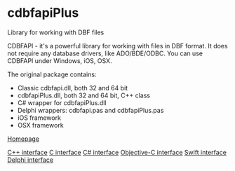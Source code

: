 # cdbfapiPlus
Library for working with DBF files

CDBFAPI - it's a powerful library for working with files in DBF format. It does not require any database drivers, like ADO/BDE/ODBC. 
You can use CDBFAPI under Windows, iOS, OSX.

The original package contains:

* Classic cdbfapi.dll, both 32 and 64 bit
* cdbfapiPlus.dll, both 32 and 64 bit, C++ class
* C# wrapper for cdbfapiPlus.dll
* Delphi wrappers: cdbfapi.pas and cdbfapiPlus.pas
* iOS framework
* OSX framework

[Homepage](https://www.whitetown.com/cdbfapi/)

[C++ interface](https://www.whitetown.com/cdbfapi/docs/cpp/)
[C interface](https://www.whitetown.com/cdbfapi/docs/c/)
[C# interface](https://www.whitetown.com/cdbfapi/docs/cs/)
[Objective-C interface](https://www.whitetown.com/cdbfapi/docs/objc/)
[Swift interface](https://www.whitetown.com/cdbfapi/docs/swift/)
[Delphi interface](https://www.whitetown.com/cdbfapi/docs/delphi/)
